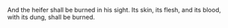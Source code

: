 And the heifer shall be burned in his sight. Its skin, its flesh, and its blood, with its dung, shall be burned.
